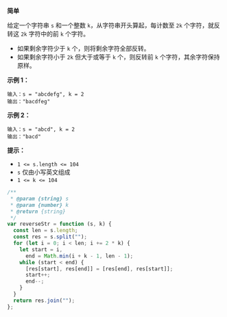 **简单**

给定一个字符串 `s` 和一个整数 `k`，从字符串开头算起，每计数至 `2k` 个字符，就反转这 `2k` 字符中的前 `k` 个字符。

- 如果剩余字符少于 `k` 个，则将剩余字符全部反转。
- 如果剩余字符小于 `2k` 但大于或等于 `k` 个，则反转前 `k` 个字符，其余字符保持原样。 

**示例 1：**

```
输入：s = "abcdefg", k = 2
输出："bacdfeg"
```

**示例 2：**

```
输入：s = "abcd", k = 2
输出："bacd" 
```

**提示：**

- `1 <= s.length <= 104`
- `s` 仅由小写英文组成
- `1 <= k <= 104`

```js
/**
 * @param {string} s
 * @param {number} k
 * @return {string}
 */
var reverseStr = function (s, k) {
  const len = s.length;
  const res = s.split("");
  for (let i = 0; i < len; i += 2 * k) {
    let start = i,
      end = Math.min(i + k - 1, len - 1);
    while (start < end) {
      [res[start], res[end]] = [res[end], res[start]];
      start++;
      end--;
    }
  }
  return res.join("");
};
```

